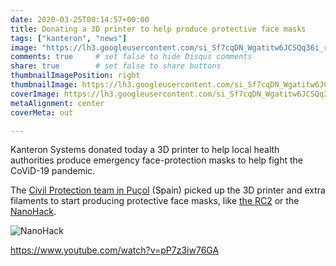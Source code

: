 ```yaml
---
date: 2020-03-25T00:14:57+00:00
title: Donating a 3D printer to help produce protective face masks
tags: ["kanteron", "news"]
image: "https://lh3.googleusercontent.com/si_Sf7cqDN_Wgatitw6JCSQq36i_r3PfkTHn4-G_v4ScGORCM0cd5nQIJ5eoFQqiaWpL2ElokWBp38ytL2ln_HhDk1wsjvu2smX81MEss1PjyArC72-A90oC8mkI5tLKz8Bawxrv4j8=w1920-h1080"
comments: true     # set false to hide Disqus comments  
share: true        # set false to share buttons
thumbnailImagePosition: right
thumbnailImage: https://lh3.googleusercontent.com/si_Sf7cqDN_Wgatitw6JCSQq36i_r3PfkTHn4-G_v4ScGORCM0cd5nQIJ5eoFQqiaWpL2ElokWBp38ytL2ln_HhDk1wsjvu2smX81MEss1PjyArC72-A90oC8mkI5tLKz8Bawxrv4j8=w1920-h1080
coverImage: https://lh3.googleusercontent.com/si_Sf7cqDN_Wgatitw6JCSQq36i_r3PfkTHn4-G_v4ScGORCM0cd5nQIJ5eoFQqiaWpL2ElokWBp38ytL2ln_HhDk1wsjvu2smX81MEss1PjyArC72-A90oC8mkI5tLKz8Bawxrv4j8=w1920-h1080
metaAlignment: center
coverMeta: out

---
```


Kanteron Systems donated today a 3D printer to help local health authorities produce emergency face-protection masks to help fight the CoViD-19 pandemic.

<!--more-->

The [Civil Protection team in Puçol](https://www.facebook.com/ProteccioCivilPucol) (Spain) picked up the 3D printer and extra filaments to start producing protective face masks, like [the RC2](https://www.prusaprinters.org/prints/25857-protective-face-shield-rc1) or the [NanoHack](http://copper3d.com/hackthepandemic/).

![NanoHack](https://www.3dnatives.com/es/wp-content/uploads/sites/4/masque_filtre.jpg)

https://www.youtube.com/watch?v=pP7z3iw76GA
